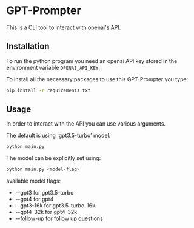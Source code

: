 # GPT-Prompter

This is a CLI tool to interact with openai's API.

## Installation

To run the python program you need an openai API key stored in the environment variable `OPENAI_API_KEY`.

To install all the necessary packages to use this GPT-Prompter you type:

```bash
pip install -r requirements.txt
```

## Usage

In order to interact with the API you can use various arguments. 

The default is using 'gpt3.5-turbo' model: 

```Python
python main.py
```

The model can be explicitly set using:

```python
python main.py <model-flag>
```

available model flags:

- --gpt3 for gpt3.5-turbo
- --gpt4 for gpt4
- --gpt3-16k for gpt3.5-turbo-16k
- --gpt4-32k for gpt4-32k
- --follow-up for follow up questions